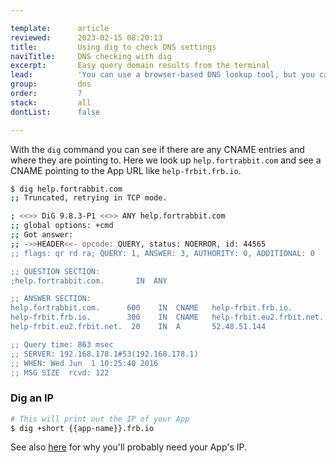 ```yaml
---

template:      article
reviewed:      2023-02-15 08:20:13
title:         Using dig to check DNS settings
naviTitle:     DNS checking with dig
excerpt:       Easy query domain results from the terminal
lead:          'You can use a browser-based DNS lookup tool, but you can also use the terminal to see the current DNS settings of your domain.'
group:         dns
order:         7
stack:         all
dontList:      false

---
```


With the `dig` command you can see if there are any CNAME entries and where they are pointing to. Here we look up `help.fortrabbit.com` and see a CNAME pointing to the App URL like `help-frbit.frb.io`.

```bash
$ dig help.fortrabbit.com
;; Truncated, retrying in TCP mode.

; <<>> DiG 9.8.3-P1 <<>> ANY help.fortrabbit.com
;; global options: +cmd
;; Got answer:
;; ->>HEADER<<- opcode: QUERY, status: NOERROR, id: 44565
;; flags: qr rd ra; QUERY: 1, ANSWER: 3, AUTHORITY: 0, ADDITIONAL: 0

;; QUESTION SECTION:
;help.fortrabbit.com.       IN  ANY

;; ANSWER SECTION:
help.fortrabbit.com.      600    IN  CNAME   help-frbit.frb.io.
help-frbit.frb.io.        300    IN  CNAME   help-frbit.eu2.frbit.net.
help-frbit.eu2.frbit.net.  20    IN  A       52.48.51.144

;; Query time: 863 msec
;; SERVER: 192.168.178.1#53(192.168.178.1)
;; WHEN: Wed Jun  1 10:25:40 2016
;; MSG SIZE  rcvd: 122
```

### Dig an IP

```bash
# This will print out the IP of your App
$ dig +short {{app-name}}.frb.io 
```

See also [here](/quirks#toc-outgoing-ip-address) for why you'll probably need your App's IP.

